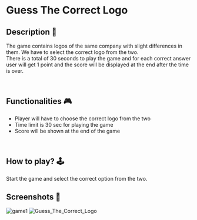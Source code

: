 # **Guess The Correct Logo** 



## **Description 📃**  

The game contains logos of the same company with slight differences in them. We have to select the correct logo from the two.  
There is a total of 30 seconds to play the game and for each correct answer user will get 1 point and the score will be displayed at the end after the time is over.  
 
 <br>

## **Functionalities 🎮**
* Player will have to choose the correct logo from the two
* Time limit is 30 sec for playing the game
* Score will be shown at the end of the game

<br>

## **How to play? 🕹️**
Start the game and select the correct option from the two.
<br>

## **Screenshots 📸**
![game1](https://github.com/shruti-2412/GameZone/assets/99483160/1841e7d0-f8f8-476a-8da6-fb33bb5cd254)
![Guess_The_Correct_Logo](https://github.com/shruti-2412/GameZone/assets/99483160/cebb27e4-7243-4216-aace-b95e78a3c05d)

<br>
